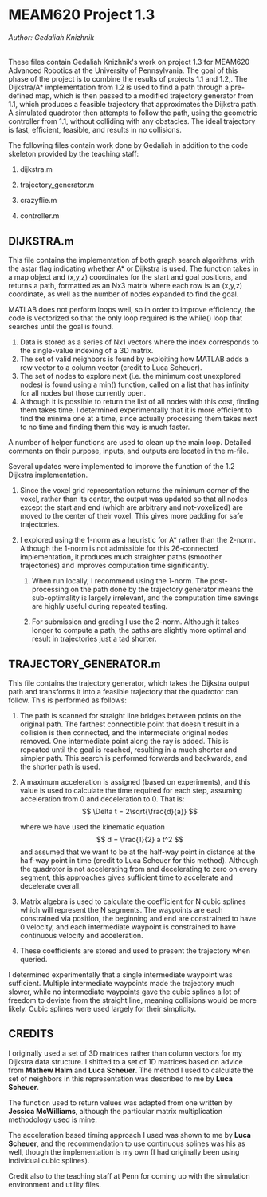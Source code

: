 MEAM620 Project 1.3 
========================================

###### Author: Gedaliah Knizhnik

These files contain Gedaliah Knizhnik's work on project 1.3 for MEAM620 Advanced Robotics at the University of Pennsylvania.  The goal of this phase of the project is to combine the results of projects 1.1 and 1.2,. The Dijkstra/A* implementation from 1.2 is used to find a path through a pre-defined map, which is then passed to a modified trajectory generator from 1.1, which produces a feasible trajectory that approximates the Dijkstra path. A simulated quadrotor then attempts to follow the path, using the geometric controller from 1.1, without colliding with any obstacles. The ideal trajectory is fast, efficient, feasible, and results in no collisions.

The following files contain work done by Gedaliah in addition to the code skeleton provided by the teaching staff:

1. dijkstra.m

2. trajectory_generator.m

3. crazyflie.m

4. controller.m

   

## DIJKSTRA.m

This file contains the implementation of both graph search algorithms, with the astar flag indicating whether A* or Dijkstra is used. The function takes in a map object and (x,y,z) coordinates for the start and goal positions, and returns a path, formatted as an Nx3 matrix where each row is an (x,y,z) coordinate, as well as the number of nodes expanded to find the goal.

MATLAB does not perform loops well, so in order to improve efficiency, the code is vectorized so that the only loop required is the while() loop that searches until the goal is found. 

1. Data is stored as a series of Nx1 vectors where the index corresponds to the single-value indexing of a 3D matrix.
2. The set of valid neighbors is found by exploiting how MATLAB adds a row vector to a column vector (credit to Luca Scheuer).
3. The set of nodes to explore next (i.e. the minimum cost unexplored nodes) is found using a min() function, called on a list that has infinity for all nodes but those currently open.
4. Although it is possible to return the list of all nodes with this cost, finding them takes time. I determined experimentally that it is more efficient to find the minima one at a time, since actually processing them takes next to no time and finding them this way is much faster.

A number  of helper functions are used to clean up the main loop. Detailed comments on their purpose, inputs, and outputs are located in the m-file.

Several updates were implemented to improve the function of the 1.2 Dijkstra implementation.

1. Since the voxel grid representation returns the minimum corner of the voxel, rather than its center, the output was updated so that all nodes except the start and end (which are arbitrary and not-voxelized) are moved to the center of their voxel. This gives more padding for safe trajectories.

2. I explored using the 1-norm as a heuristic for A* rather than the 2-norm. Although the 1-norm is not admissible for this 26-connected implementation, it produces much straighter paths (smoother trajectories) and improves computation time significantly.

   1. When run locally, I recommend using the 1-norm. The post-processing on the path done by the trajectory generator means the sub-optimality is largely irrelevant, and the computation time savings are highly useful during repeated testing.

   2. For submission and grading I use the 2-norm. Although it takes longer to compute a path, the paths are slightly more optimal and result in trajectories just a tad shorter.

      

## TRAJECTORY_GENERATOR.m

This file contains the trajectory generator, which takes the Dijkstra output path and transforms it into a feasible trajectory that the quadrotor can follow. This is performed as follows:

1. The path is scanned for straight line bridges between points on the original path. The farthest connectible point that doesn't result in a collision is then connected, and the intermediate original nodes removed. One intermediate point along the ray is added. This is repeated until the goal is reached, resulting in a much shorter and simpler path. This search is performed forwards and backwards, and the shorter path is used.

2. A maximum acceleration is assigned (based on experiments), and this value is used to calculate the time required for each step, assuming acceleration from 0 and deceleration to 0. That is:
   $$
   \Delta t = 2\sqrt{\frac{d}{a}}
   $$
   

   where we have used the kinematic equation 
   $$
   d = \frac{1}{2} a t^2
   $$
   and assumed that we want to be at the half-way point in distance at the half-way point in time (credit to Luca Scheuer for this method). Although the quadrotor is not accelerating  from and decelerating to zero on every segment, this approaches gives sufficient time to accelerate and decelerate overall.

3. Matrix algebra is used to calculate the coefficient for N cubic splines which will represent the N segments. The waypoints are each constrained via position, the beginning and end are constrained to have 0 velocity, and each intermediate waypoint is constrained to have continuous velocity and acceleration.

4. These coefficients are stored and used to present the trajectory when queried.

I determined experimentally that a single intermediate waypoint was sufficient. Multiple intermediate waypoints made the trajectory much slower, while no intermediate waypoints gave the cubic splines a lot of freedom to deviate from the straight line, meaning collisions would be more likely. Cubic splines were used largely for their simplicity.



## CREDITS

I originally used a set of 3D matrices rather than column vectors for my Dijkstra data structure. I shifted to a set of 1D matrices based on advice from **Mathew Halm** and **Luca Scheuer**. The method I used to calculate the set of neighbors in this representation was described to me by **Luca Scheuer**.  

The function used to return values was adapted from one written by **Jessica McWilliams**, although the particular matrix multiplication methodology used is mine. 

The acceleration based timing approach I used was shown to me by **Luca Scheuer**, and the recommendation to use continuous splines was his as well, though the implementation is my own (I had originally been using individual cubic splines).

Credit also to the teaching staff at Penn for coming up with the simulation environment and utility files.